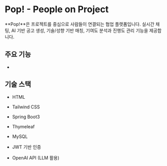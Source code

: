 # Pop! - People on Project
**Pop!**은 프로젝트를 중심으로 사람들이 연결되는 협업 플랫폼입니다.
실시간 채팅, AI 기반 공고 생성, 기술/성향 기반 매칭, 기여도 분석과 진행도 관리 기능을 제공합니다.

## 주요 기능
- 

## 기술 스택
- HTML
- Tailwind CSS
  
- Spring Boot3
- Thymeleaf
- MySQL
- JWT 기반 인증
- OpenAI API (LLM 활용)

